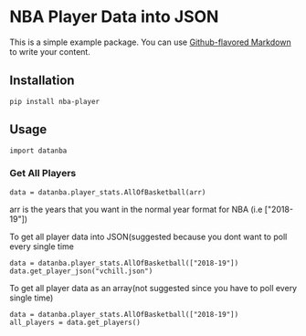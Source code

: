 # NBA Player Data into JSON

This is a simple example package. You can use
[Github-flavored Markdown](https://guides.github.com/features/mastering-markdown/)
to write your content.
## Installation
```
pip install nba-player
```

## Usage

```
import datanba
```

### Get All Players
```
data = datanba.player_stats.AllOfBasketball(arr)
```
arr is the years that you want in the normal year format for NBA (i.e ["2018-19"])

To get all player data into JSON(suggested because you dont want to poll every single time

```
data = datanba.player_stats.AllOfBasketball(["2018-19"])
data.get_player_json("vchill.json")
```

To get all player data as an array(not suggested since you have to poll every single time)

```
data = datanba.player_stats.AllOfBasketball(["2018-19"])
all_players = data.get_players()
```
